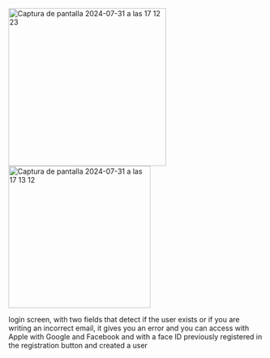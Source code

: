 <img width="311" alt="Captura de pantalla 2024-07-31 a las 17 12 23" src="https://github.com/user-attachments/assets/847c5966-e33d-4079-ab15-9696002ec002">     <img width="280" alt="Captura de pantalla 2024-07-31 a las 17 13 12" src="https://github.com/user-attachments/assets/b91ae2f9-5b8b-44ea-ac28-5066e48a49d1">


login screen, with two fields that detect if the user exists or if you are writing an incorrect email, it gives you an error and you can access with Apple with Google and Facebook and with a face ID previously registered in the registration button and created a user
